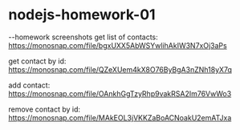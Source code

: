 # nodejs-homework-01

--homework screenshots
get list of contacts:
https://monosnap.com/file/bgxUXX5AbWSYwlihAkIW3N7xOj3aPs

get contact by id:
https://monosnap.com/file/QZeXUem4kX8O76ByBgA3nZNh18yX7q

add contact:
https://monosnap.com/file/OAnkhGgTzyRhp9vakRSA2Im76VwWo3

remove contact by id:
https://monosnap.com/file/MAkEOL3jVKKZaBoACNoakU2emATJxa
